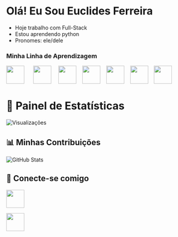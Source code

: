 <h1>Olá! Eu Sou Euclides Ferreira</h1>

-  Hoje trabalho com Full-Stack
-  Estou aprendendo python
-  Pronomes: ele/dele


<div class="container">
        <h3>Minha Linha de Aprendizagem</h3>
        <div class="flex">
<img src="https://user-images.githubusercontent.com/74038190/212257472-08e52665-c503-4bd9-aa20-f5a4dae769b5.gif" width="48" height="48"/> &nbsp;&nbsp;&nbsp;&nbsp;
<img src="https://cdn.jsdelivr.net/gh/devicons/devicon@latest/icons/docker/docker-original-wordmark.svg" width="48" height="48"/> &nbsp;&nbsp;&nbsp;
<img src="https://cdn.jsdelivr.net/gh/devicons/devicon@latest/icons/kubernetes/kubernetes-original-wordmark.svg" width="48" height="48"/>&nbsp;&nbsp;&nbsp;
<img src="https://cdn.jsdelivr.net/gh/devicons/devicon@latest/icons/html5/html5-original-wordmark.svg" width="48" height="48"/>&nbsp;&nbsp;&nbsp;
<img src="https://cdn.jsdelivr.net/gh/devicons/devicon@latest/icons/tailwindcss/tailwindcss-original.svg" width="48" height="48"/>&nbsp;&nbsp;&nbsp;
<img src="https://user-images.githubusercontent.com/74038190/212257467-871d32b7-e401-42e8-a166-fcfd7baa4c6b.gif" width="48" height="48"/>&nbsp;&nbsp;&nbsp;
<img src="https://cdn.jsdelivr.net/gh/devicons/devicon@latest/icons/linux/linux-original.svg" width="48" height="48"/>&nbsp;&nbsp;&nbsp;
        </div>



# 🚀 Painel de Estatísticas

![Visualizações](https://komarev.com/ghpvc/?username=euclidesanalistati&label=Visitas&color=blue)


## 📊 Minhas Contribuições
![GitHub Stats](https://github-readme-stats.vercel.app/api?username=euclidesanalistati&show_icons=true&theme=tokyonight)

## 🔗 Conecte-se comigo
<a href="www.linkedin.com/in/euclides-ferreira-7815a0187"><img src="https://user-images.githubusercontent.com/74038190/235294012-0a55e343-37ad-4b0f-924f-c8431d9d2483.gif" heigth="48" width="48"></a>

<a href="https://www.facebook.com/euclidesanalistati/"><img src="https://user-images.githubusercontent.com/74038190/235294008-ed8de58b-d4d0-4790-aa81-a39fdc8a1e50.gif" heigth="48" width="48"></a>






 
